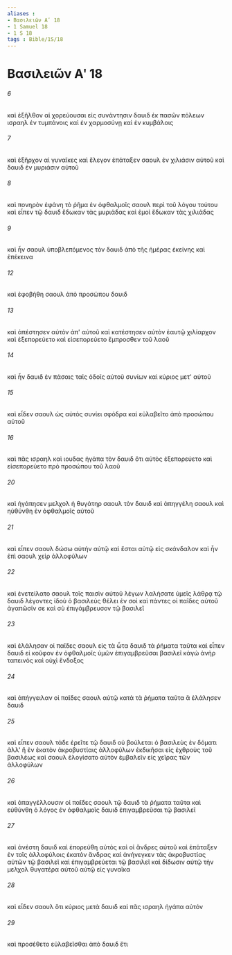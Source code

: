 ```yaml
---
aliases : 
- Βασιλειῶν Αʹ 18
- 1 Samuel 18
- 1 S 18
tags : Bible/1S/18
---
```


# Βασιλειῶν Αʹ 18

###### 6
καὶ ἐξῆλθον αἱ χορεύουσαι εἰς συνάντησιν δαυιδ ἐκ πασῶν πόλεων ισραηλ ἐν τυμπάνοις καὶ ἐν χαρμοσύνῃ καὶ ἐν κυμβάλοις
###### 7
καὶ ἐξῆρχον αἱ γυναῖκες καὶ ἔλεγον ἐπάταξεν σαουλ ἐν χιλιάσιν αὐτοῦ καὶ δαυιδ ἐν μυριάσιν αὐτοῦ
###### 8
καὶ πονηρὸν ἐφάνη τὸ ῥῆμα ἐν ὀφθαλμοῖς σαουλ περὶ τοῦ λόγου τούτου καὶ εἶπεν τῷ δαυιδ ἔδωκαν τὰς μυριάδας καὶ ἐμοὶ ἔδωκαν τὰς χιλιάδας
###### 9
καὶ ἦν σαουλ ὑποβλεπόμενος τὸν δαυιδ ἀπὸ τῆς ἡμέρας ἐκείνης καὶ ἐπέκεινα
###### 12
καὶ ἐφοβήθη σαουλ ἀπὸ προσώπου δαυιδ
###### 13
καὶ ἀπέστησεν αὐτὸν ἀπ' αὐτοῦ καὶ κατέστησεν αὐτὸν ἑαυτῷ χιλίαρχον καὶ ἐξεπορεύετο καὶ εἰσεπορεύετο ἔμπροσθεν τοῦ λαοῦ
###### 14
καὶ ἦν δαυιδ ἐν πάσαις ταῖς ὁδοῖς αὐτοῦ συνίων καὶ κύριος μετ' αὐτοῦ
###### 15
καὶ εἶδεν σαουλ ὡς αὐτὸς συνίει σφόδρα καὶ εὐλαβεῖτο ἀπὸ προσώπου αὐτοῦ
###### 16
καὶ πᾶς ισραηλ καὶ ιουδας ἠγάπα τὸν δαυιδ ὅτι αὐτὸς ἐξεπορεύετο καὶ εἰσεπορεύετο πρὸ προσώπου τοῦ λαοῦ
###### 20
καὶ ἠγάπησεν μελχολ ἡ θυγάτηρ σαουλ τὸν δαυιδ καὶ ἀπηγγέλη σαουλ καὶ ηὐθύνθη ἐν ὀφθαλμοῖς αὐτοῦ
###### 21
καὶ εἶπεν σαουλ δώσω αὐτὴν αὐτῷ καὶ ἔσται αὐτῷ εἰς σκάνδαλον καὶ ἦν ἐπὶ σαουλ χεὶρ ἀλλοφύλων
###### 22
καὶ ἐνετείλατο σαουλ τοῖς παισὶν αὐτοῦ λέγων λαλήσατε ὑμεῖς λάθρᾳ τῷ δαυιδ λέγοντες ἰδοὺ ὁ βασιλεὺς θέλει ἐν σοί καὶ πάντες οἱ παῖδες αὐτοῦ ἀγαπῶσίν σε καὶ σὺ ἐπιγάμβρευσον τῷ βασιλεῖ
###### 23
καὶ ἐλάλησαν οἱ παῖδες σαουλ εἰς τὰ ὦτα δαυιδ τὰ ῥήματα ταῦτα καὶ εἶπεν δαυιδ εἰ κοῦφον ἐν ὀφθαλμοῖς ὑμῶν ἐπιγαμβρεῦσαι βασιλεῖ κἀγὼ ἀνὴρ ταπεινὸς καὶ οὐχὶ ἔνδοξος
###### 24
καὶ ἀπήγγειλαν οἱ παῖδες σαουλ αὐτῷ κατὰ τὰ ῥήματα ταῦτα ἃ ἐλάλησεν δαυιδ
###### 25
καὶ εἶπεν σαουλ τάδε ἐρεῖτε τῷ δαυιδ οὐ βούλεται ὁ βασιλεὺς ἐν δόματι ἀλλ' ἢ ἐν ἑκατὸν ἀκροβυστίαις ἀλλοφύλων ἐκδικῆσαι εἰς ἐχθροὺς τοῦ βασιλέως καὶ σαουλ ἐλογίσατο αὐτὸν ἐμβαλεῖν εἰς χεῖρας τῶν ἀλλοφύλων
###### 26
καὶ ἀπαγγέλλουσιν οἱ παῖδες σαουλ τῷ δαυιδ τὰ ῥήματα ταῦτα καὶ εὐθύνθη ὁ λόγος ἐν ὀφθαλμοῖς δαυιδ ἐπιγαμβρεῦσαι τῷ βασιλεῖ
###### 27
καὶ ἀνέστη δαυιδ καὶ ἐπορεύθη αὐτὸς καὶ οἱ ἄνδρες αὐτοῦ καὶ ἐπάταξεν ἐν τοῖς ἀλλοφύλοις ἑκατὸν ἄνδρας καὶ ἀνήνεγκεν τὰς ἀκροβυστίας αὐτῶν τῷ βασιλεῖ καὶ ἐπιγαμβρεύεται τῷ βασιλεῖ καὶ δίδωσιν αὐτῷ τὴν μελχολ θυγατέρα αὐτοῦ αὐτῷ εἰς γυναῖκα
###### 28
καὶ εἶδεν σαουλ ὅτι κύριος μετὰ δαυιδ καὶ πᾶς ισραηλ ἠγάπα αὐτόν
###### 29
καὶ προσέθετο εὐλαβεῖσθαι ἀπὸ δαυιδ ἔτι

